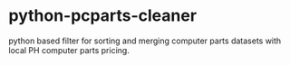 # python-pcparts-cleaner
python based filter for sorting and merging computer parts datasets with local PH computer parts pricing.
